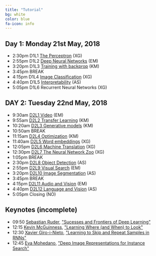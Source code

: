 ```yaml
---
title: "Tutorial"
bg: white
color: blue
fa-icon: info
---
```





## Day 1: Monday 21st May, 2018

- 2:30pm D1L1 [The Perceptron][D1L1] (XG) 
- 2:55pm D1L2 [Deep Neural Networks][D1L2] (EM)
- 3:20pm D1L3 [Training with backprop][D1L3] (KM)
- 3:45pm BREAK
- 4:15pm D1L4 [Image Classification][D1L4] (XG)
- 4:40pm D1L5 [Interpretability][D1L5] (AS)
- 5:05pm D1L6 Recurrent Neural Networks (XG) 

## DAY 2: Tuesday 22nd May, 2018

- 9:30am [D2L1 Video][D2L1] (EM) 
- 9:55am [D2L2 Transfer Learning][D2L2] (KM) 
- 10:20am [D2L3 Generative models][D2L3] (KM)
- 10:50am BREAK
- 11:15am [D2L4 Optimization][D2L4] (KM)
- 11:40am [D2L5 Word embeddings][D2L5] (XG)
- 12:05pm [D2L6 Machine Translation][D2L6] (XG)
- 12:30pm [D2L7 The Neural Network Zoo][D2L7] (XG)
- 1:05pm BREAK
- 2:30pm [D2L8 Object Detection][D2L8] (AS)
- 2:55pm [D2L9 Visual Search][D2L9] (EM)
- 3:20pm [D2L10 Image Segmentation][D2L10] (AS)
- 3:45pm BREAK
- 4:15pm [D2L11 Audio and Vision][D2L11] (EM)
- 4:40pm [D2L12 Language and Vision][D2L12] (AS)
- 5:05pm Closing (NO)

[D1L1]: https://github.com/telecombcn-dl/2018-dlmm/raw/master/D1L01_ThePerceptron.pdf
[D1L2]: https://github.com/telecombcn-dl/2018-dlmm/raw/master/D1L02_Deep.pdf
[D1L3]: https://github.com/telecombcn-dl/2018-dlmm/raw/master/D1L03_Backprop.pdf
[D1L4]: https://github.com/telecombcn-dl/2018-dlmm/raw/master/D1L04_ImageNet.pdf
[D1L5]: https://github.com/telecombcn-dl/2018-dlmm/raw/master/D1L05_Visualization.pdf
[D1L6]: https://github.com/telecombcn-dl/2018-dlmm/raw/master/D1L06_RNN.pdf

[D2L1]: https://github.com/telecombcn-dl/2018-dlmm/raw/master/D2L01_Video.pdf
[D2L2]: https://github.com/telecombcn-dl/2018-dlmm/raw/master/D2L02_Transfer.pdf
[D2L3]: https://github.com/telecombcn-dl/2018-dlmm/raw/master/D2L03_Generative.pdf
[D2L4]: https://github.com/telecombcn-dl/2018-dlmm/raw/master/D2L04_Optimization.pdf
[D2L5]: https://github.com/telecombcn-dl/2018-dlmm/raw/master/D2L05_WordEmbeddings.pdf
[D2L6]: https://github.com/telecombcn-dl/2018-dlmm/raw/master/D2L06_ObjectDetection.pdf
[D2L7]: https://github.com/telecombcn-dl/2018-dlmm/raw/master/D2L07_Architectures.pdf
[D2L8]: https://github.com/telecombcn-dl/2018-dlmm/raw/master/D2L08_ObjectDetection.pdf
[D2L9]: https://github.com/telecombcn-dl/2018-dlmm/raw/master/D2L09_Retrieval.pdf
[D2L10]: https://github.com/telecombcn-dl/2018-dlmm/raw/master/D2L10_ImageSegmentation.pdf
[D2L11]: https://github.com/telecombcn-dl/2018-dlmm/raw/master/D2L11_AudioVision.pdf
[D2L12]: https://github.com/telecombcn-dl/2018-dlmm/raw/master/D2L12_LanguageVision.pdf

## Keynotes (incomplete)
- 09:50 [Sebastian Ruder][SebastianRuder], ["Sucesses and Frontiers of Deep Learning"][D1K1]
- 12:15 [Kevin McGuinness][KevinMcGuinness], ["Learning Where (and When) to Look"][D1C1]
- 12:30 [Xavier Giro-i-Nieto][XavierGiro], ["Learning to Skip and Repeat Samples in RNNs"][D1C3]
- 12:45 [Eva Mohedano][EvaMohedano], ["Deep Image Representations for Instance Search"][D1C4]

[SebastianRuder]: http://ruder.io/
[D1K1]: https://github.com/telecombcn-dl/2018-dlmm/raw/master/D1K01_SebastianRuder.pdf
[KevinMcGuinness]: http://www.eeng.dcu.ie/~mcguinne/
[D1C1]: https://github.com/telecombcn-dl/2018-dlmm/raw/master/D1C01_KevinMcGuinness.pdf
[XavierGiro]: https://imatge.upc.edu/web/people/xavier-giro
[D1C3]: https://github.com/telecombcn-dl/2018-dlmm/raw/master/D1C03_XavierGiro.pdf
[EvaMohedano]: https://www.insight-centre.org/users/eva-mohedano
[D1C4]: https://github.com/telecombcn-dl/2018-dlmm/raw/master/D1C04_EvaMohedano.pdf
